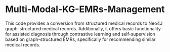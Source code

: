 # Multi-Modal-KG-EMRs-Management
This code provides a conversion from structured medical records to Neo4J graph-structured medical records.  Additionally, it offers basic functionality for assisted diagnosis through contrastive learning and self-supervision based on graph-structured EMRs, specifically for recommending similar medical records.
